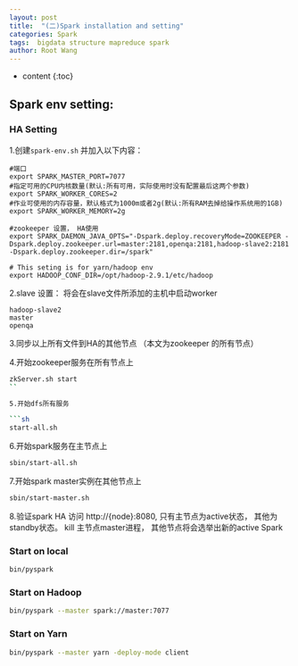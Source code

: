 ```yaml
---
layout: post
title:  "(二)Spark installation and setting"
categories: Spark
tags:  bigdata structure mapreduce spark
author: Root Wang
---
```


* content
{:toc}


## Spark env setting:

### HA Setting

1.创建`spark-env.sh` 并加入以下内容：

```doc
#端口
export SPARK_MASTER_PORT=7077
#指定可用的CPU内核数量(默认:所有可用，实际使用时没有配置最后这两个参数)
export SPARK_WORKER_CORES=2
#作业可使用的内存容量，默认格式为1000m或者2g(默认:所有RAM去掉给操作系统用的1GB)
export SPARK_WORKER_MEMORY=2g

#zookeeper 设置， HA使用
export SPARK_DAEMON_JAVA_OPTS="-Dspark.deploy.recoveryMode=ZOOKEEPER -Dspark.deploy.zookeeper.url=master:2181,openqa:2181,hadoop-slave2:2181 -Dspark.deploy.zookeeper.dir=/spark"

# This seting is for yarn/hadoop env
export HADOOP_CONF_DIR=/opt/hadoop-2.9.1/etc/hadoop

```

2.slave 设置：
将会在slave文件所添加的主机中启动worker

```doc
hadoop-slave2
master
openqa
```

3.同步以上所有文件到HA的其他节点 （本文为zookeeper 的所有节点）


4.开始zookeeper服务在所有节点上

```sh
zkServer.sh start
``

5.开始dfs所有服务

```sh
start-all.sh
```

6.开始spark服务在主节点上

```sh
sbin/start-all.sh
```

7.开始spark master实例在其他节点上

```sh
sbin/start-master.sh
```

8.验证spark HA
访问 http://{node}:8080,
只有主节点为active状态， 其他为standby状态。
kill 主节点master进程， 其他节点将会选举出新的active Spark


### Start on local

```sh
bin/pyspark 
```

### Start on Hadoop

```sh
bin/pyspark --master spark://master:7077
```

### Start on Yarn
```sh
bin/pyspark --master yarn -deploy-mode client
```

